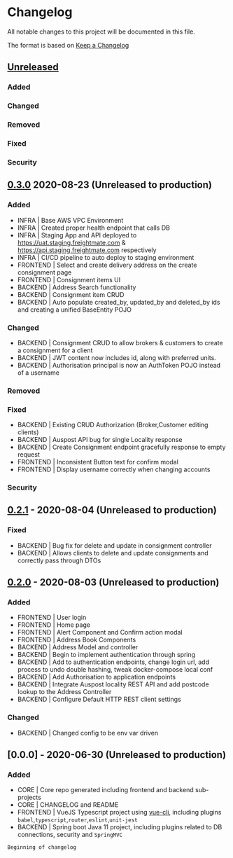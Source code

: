 # Changelog
All notable changes to this project will be documented in this file.

The format is based on [Keep a Changelog](https://keepachangelog.com/en/1.0.0/)

## [Unreleased]
### Added
### Changed
### Removed
### Fixed
### Security

## [0.3.0] 2020-08-23  (Unreleased to production)
### Added
- INFRA | Base AWS VPC Environment
- INFRA | Created proper health endpoint that calls DB
- INFRA | Staging App and API deployed to https://uat.staging.freightmate,com & https://api.staging.freightmate.com respectively
- INFRA | CI/CD pipeline to auto deploy to staging environment
- FRONTEND | Select and create delivery address on the create consignment page
- FRONTEND | Consignment items UI
- BACKEND | Address Search functionality
- BACKEND | Consignment item CRUD
- BACKEND | Auto populate created_by, updated_by and deleted_by ids and creating a unified BaseEntity POJO
### Changed
- BACKEND | Consignment CRUD to allow brokers & customers to create a consignment for a client
- BACKEND | JWT content now includes id, along with preferred units. 
- BACKEND | Authorisation principal is now an AuthToken POJO instead of a username
### Removed
### Fixed
- BACKEND | Existing CRUD Authorization (Broker,Customer editing clients)
- BACKEND | Auspost API bug for single Locality response
- BACKEND | Create Consignment endpoint gracefully response to empty request
- FRONTEND | Inconsistent Button text for confirm modal
- FRONTEND | Display username correctly when changing accounts  
### Security

## [0.2.1] - 2020-08-04 (Unreleased to production)
### Fixed
- BACKEND | Bug fix for delete and update in consignment controller
- BACKEND | Allows clients to delete and update consignments and correctly pass through DTOs

## [0.2.0] - 2020-08-03 (Unreleased to production)
### Added
- FRONTEND | User login
- FRONTEND | Home page
- FRONTEND | Alert Component and Confirm action modal
- FRONTEND | Address Book Components
- BACKEND | Address Model and controller
- BACKEND | Begin to implement authentication through spring
- BACKEND | Add to authentication endpoints, change login url, add process to undo double hashing, tweak docker-compose local conf
- BACKEND | Add Authorisation to application endpoints
- BACKEND | Integrate Auspost locality REST API and add postcode lookup to the Address Controller
- BACKEND | Configure Default HTTP REST client settings

### Changed
- BACKEND | Changed config to be env var driven

## [0.0.0] - 2020-06-30 (Unreleased to production)
### Added
- CORE | Core repo generated including frontend and backend sub-projects
- CORE | CHANGELOG and README  
- FRONTEND | VueJS Typescript project using [vue-cli](https://cli.vuejs.org/), including plugins `babel`,`typescript`,`router`,`eslint`,`unit-jest`  
- BACKEND | Spring boot Java 11 project, including plugins related to DB connections, security and `SpringMVC`

`Beginning of changelog`

[Unreleased]: https://github.com/Freightmate/harbour/compare/0.3.0...HEAD
[0.2.0]: https://github.com/Freightmate/harbour/compare/0.0.0...0.2.0
[0.2.1]: https://github.com/Freightmate/harbour/compare/0.2.0...0.2.1
[0.3.0]: https://github.com/Freightmate/harbour/compare/0.2.1...0.3.0
